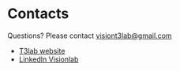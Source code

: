 # Contacts

Questions? Please contact <visiont3lab@gmail.com>

* [T3lab website](https://www.t3lab.it/)
* [LinkedIn Visionlab](https://www.linkedin.com/company/t3lab-visionlab/)